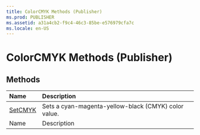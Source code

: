 ```yaml
---
title: ColorCMYK Methods (Publisher)
ms.prod: PUBLISHER
ms.assetid: a31a4cb2-f9c4-46c3-85be-e576979cfa7c
ms.locale: en-US
---
```



# ColorCMYK Methods (Publisher)

## Methods



|**Name**|**Description**|
|:-----|:-----|
| [SetCMYK](colorcmyk.setcmyk-method-publisher.md)|Sets a cyan-magenta-yellow-black (CMYK) color value.|
|Name|Description|

